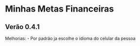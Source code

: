 # Minhas Metas Financeiras

## Verão 0.4.1

Melhorias:
    - Por padrão ja escolhe o idioma do celular da pessoa